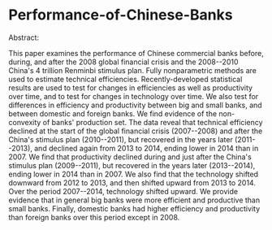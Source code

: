# Performance-of-Chinese-Banks
Abstract:

This paper examines the performance of Chinese commercial banks before, during, and after the 2008 global financial crisis and the 2008--2010 China's 4 trillion Renminbi stimulus plan. Fully nonparametric methods are used to estimate technical efficiencies. Recently-developed statistical results are used to test for changes in efficiencies as well as productivity over time, and to test for changes in technology over time. We also test for differences in efficiency and productivity between big and small banks, and between domestic and foreign banks. We find evidence of the non-convexity of banks' production set. The data reveal that technical efficiency declined at the start of the global financial crisis (2007--2008) and after the China's stimulus plan (2010--2011), but recovered in the years later (2011--2013), and declined again from 2013 to 2014, ending lower in 2014 than in 2007. We find that productivity declined during and just after the China's stimulus plan (2009--2011), but recovered in the years later (2013--2014), ending lower in 2014 than in 2007. We also find that the technology shifted downward from 2012 to 2013, and then shifted upward from 2013 to 2014. Over the period 2007--2014, technology shifted upward. We provide evidence that in general big banks were more efficient and productive than small banks. Finally, domestic banks had higher efficiency and productivity than foreign banks over this period except in 2008.
